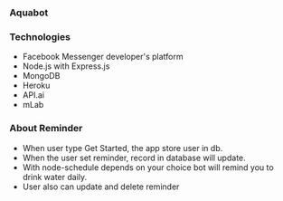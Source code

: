 ### Aquabot

### Technologies

- Facebook Messenger developer's platform
- Node.js with Express.js
- MongoDB
- Heroku
- API.ai
- mLab

### About Reminder
- When user type Get Started, the app store user in db.
- When the user set reminder, record in database will update.
- With node-schedule depends on your choice bot will remind you to drink water daily.
- User also can update and delete reminder